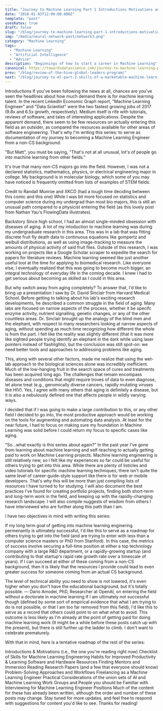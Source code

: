 ```yaml
---
title: "Journey to Machine Learning Part 1 Introductions Motivations and Roadmap"
date: "2018-01-03T12:00:00.000Z"
template: "post"
usesKatex: true
draft: false
slug: "/blog/journey-to-machine-learning-part-1-introductions-motivations-and-roadmap/"
img: "/media/neural-network-post/network3.png"
category: "Machine Learning"
tags:
  - "Machine Learning"
  - "Artificial Intelligence"
  - "Advice"
description: "Beginnings of how to start a career in Machine Learning"
canonical: https://towardsdatascience.com/journey-to-machine-learning-part-1-introductions-motivations-and-roadmap-35a438f1e126
prev: "/blog/review-of-the-hive-global-leaders-program/"
next: "/blog/journey-to-ml-part-2-skills-of-a-marketable-machine-learning-engineer/"
---
```


Introductions
If you've been following the news at all, chances are you've seen the headlines about how much demand there is for machine learning talent. In the recent LinkedIn Economic Graph report, "Machine Learning Engineer" and "Data Scientist" were the two fastest growing jobs of 2017 (9.8x and 6.5x growth, respectively). Medium itself is rife with tutorials, reviews of software, and tales of interesting applications. Despite the apparent demand, there seem to be few resources on actually entering this field as an outsider, as compared the resources available for other areas of software engineering. That's why I'm writing this series: to serve as documentation of my journey to becoming a Machine Learning Engineer from a non-CS background.

"But Matt", you must be saying, "That's not at all unusual, lot's of people go into machine learning from other fields."

It's true that many non-CS majors go into the field. However, I was not a declared statistics, mathematics, physics, or electrical engineering major in college. My background is in molecular biology, which some of you may have noticed is frequently omitted from lists of examples of STEM fields.


Credit to Randall Munroe and XKCD (had a tough time deciding between this comic and this one)
While I was bit more focused on statistics and computer science during my undergrad than most bio majors, this is still an unusual path compared to a physicist entering the field (as this lovely post from Nathan Yau's FlowingData illustrates).

Backstory
Since high school, I had an almost single-minded obsession with diseases of aging. A lot of my intoduction to machine learning was during my undergraduate research in this area. This was in a lab that was fitting discrete fruit fly death data to continuous equations like gompertz and weibull distributions, as well as using image-tracking to measure the amounts of physical activity of said fruit flies. Outside of this research, I was working on projects like a Google Scholar scraper to expedite the search for papers for literature reviews. Machine learning seemed like just another useful tool at the time for applying to biomedical research. Like everyone else, I eventually realized that this was going to become much bigger, an integral technology of everyday life in the coming decade. I knew I had to get serious about becoming as skilled as I could in this area.

But why switch away from aging completely? To answer that, I'd like to bring up a presentation I saw by Dr. David Sinclair from Harvard Medical School. Before getting to talking about his lab's exciting research developments, he described a common struggle in the field of aging. Many labs are focused on narrow aspects of the process, whether it be specifc enzyme activity, nutrient signalling, genetic changes, or any of the other countless areas. Dr. Sinclair brought up the analogy of the blind men and the elephant, with respect to many researchers looking at narrow aspects of aging, without spending as much time recognizing how different the whole is from the part. I felt like the reality was slightly different (that it was more like sighted people trying identify an elephant in the dark while using laser pointers instead of flashlights), but the conclusion was still spot-on: we need better tools and approaches to addressing problems like aging.

This, along with several other factors, made me realize that using the wet-lab approach to the biological sciences alone was incredibly inefficient. Much of the low-hanging fruit in the search space of cures and treatments has been acquired long ago. The challenges that remain encompass diseases and conditions that might require troves of data to even diagnose, let alone treat (e.g., genomically diverse cancers, rapidly mutating viruses like HIV). Yes, I agree with many others that aging is definitely a disease, but it is also a nebulously defined one that affects people in wildly varying ways.

I decided that if I was going to make a large contribution to this, or any other field I decided to go into, the most productive approach would be working on the tools for augmenting and automating data analysis. At least for the near future, I had to focus on making sure my foundation in Machine Learning was solid before I could return my focus to specific cases like aging.

"So...what exactly is this series about again?"
In the past year I've gone from learning about machine learning and self-teaching to actually getting paid to work on Machine Learning projects. Machine learning engineering is still relatively new, so I felt like my experiences so far could be useful for others trying to get into this area. While there are plenty of listicles and video tutorials for specific machine learning techniques, there isn't quite the same level of career-guide-style support like there is for web or mobile developers. That's why this will be more than just compiling lists of resources I have turned to for studying. I will also document the best practices I've found for creating portfolio projects, finding both short-term and long-term work in the field, and keeping up with the rapidly-changing research landscape. I will also compile nuggests of wisdom from others I have interviewed who are further along this path than I am.

I have two objectives in mind with writing this series:

If my long term goal of getting into machine learning enginering permenantly is ultimately successful, I'd like this to serve as a roadmap for others trying to get into the field (and are trying to enter with less than a computer science masters or PhD from Stanford). In this case, the metrics of success involve securing a full-time position at either a top technology company with a large R&D department, or a rapidly-growing startup (and contributing to that startup's rapid rate growth rate over a timescale of years). If I can succeed at either of these coming from a non-CS background, then it is likely that the resources I provide could lead to even greater success for someone coming from an actual CS background.

The level of technical ability you need to show is not lowered, it's even higher when you don't have the educational background, but it's totally possible.
— Dario Amodei, PhD, Researcher at OpenAI, on entering the field without a doctorate in machine learning
If I am ultimately not successful though (defined by some sort of empirical evidence that what I am trying to do is not possible, or that I am too far removed from this field), I'd like this to serve as a record that others could point to on what what to avoid. This outcome is less likely as I'm already at the point of getting paid for doing machine learning work (It might be a while before these posts catch up with the present), but there is still further up the ladder to climb. I don't want to celebrate prematurely.


With that in mind, here is a tentative roadmap of the rest of the series:

Introductions & Motivations (i.e., the one you're reading right now)
Checklist of Skills for Machine Learning Engineering
Habits for Improved Productivity & Learning
Software and Hardware Resources
Finding Mentors and Immersion
Reading Research Papers (and a few that everyone should know)
Problem-Solving Approaches and Workflows
Freelancing as a Machine Learning Engineer
Practical Considerations of the union sets of AI and Machine Learning Work
Groups and People you should be Familiar with
Interviewing for Machine Learning Engineer Positions
Much of the content for these has already been written, although the order and number of these posts may change. Stay tuned for more updates, and feel free to respond with suggestions for content you'd like to see.
Thanks for reading!
